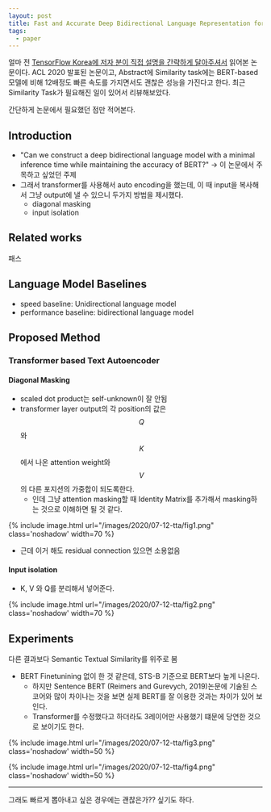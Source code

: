 ```yaml
---
layout: post
title: Fast and Accurate Deep Bidirectional Language Representation for Unsupervised Learning 리뷰
tags:
  - paper
---
```


얼마 전 [TensorFlow Korea에 저자 분이 직접 설명을 간략하게 달아주셔서](https://www.facebook.com/groups/TensorFlowKR/permalink/1239207109753678/) 읽어본 논문이다. ACL 2020 발표된 논문이고, Abstract에 Similarity task에는 BERT-based 모델에 비해 12배정도 빠른 속도를 가지면서도 괜찮은 성능을 가진다고 한다. 최근 Similarity Task가 필요해진 일이 있어서 리뷰해보았다.

간단하게 논문에서 필요했던 점만 적어본다.

## Introduction

* "Can we construct a deep bidirectional language model with a minimal inference time while maintaining the accuracy of BERT?" -> 이 논문에서 주목하고 싶었던 주제
* 그래서 transformer를 사용해서 auto encoding을 했는데, 이 때 input을 복사해서 그냥 output에 낼 수 있으니 두가지 방법을 제시했다.
  * diagonal masking
  * input isolation

## Related works

패스

## Language Model Baselines

* speed baseline: Unidirectional language model
* performance baseline: bidirectional language model

## Proposed Method

### Transformer based Text Autoencoder

#### Diagonal Masking

* scaled dot product는 self-unknown이 잘 안됨
* transformer layer output의 각 position의 값은 $$Q$$와 $$K$$에서 나온 attention weight와 $$V$$의 다른 포지션의 가중합이 되도록한다.
  * 인데 그냥 attention masking할 때 Identity Matrix를 추가해서 masking하는 것으로 이해하면 될 것 같다.

{% include image.html url="/images/2020/07-12-tta/fig1.png" class='noshadow' width=70 %}

* 근데 이거 해도 residual connection 있으면 소용없음

#### Input isolation

* K, V 와 Q를 분리해서 넣어준다.

{% include image.html url="/images/2020/07-12-tta/fig2.png" class='noshadow' width=70  %}

## Experiments

다른 결과보다 Semantic Textual Similarity를 위주로 봄

* BERT Finetunining 없이 한 것 같은데, STS-B 기준으로 BERT보다 높게 나온다.
  * 하지만 Sentence BERT (Reimers and Gurevych, 2019)논문에 기술된 스코어와 많이 차이나는 것을 보면 실제 BERT를 잘 이용한 것과는 차이가 있어 보인다.
  * Transformer를 수정했다고 하더라도 3레이어만 사용했기 떄문에 당연한 것으로 보이기도 한다.

{% include image.html url="/images/2020/07-12-tta/fig3.png" class='noshadow' width=50 %}

{% include image.html url="/images/2020/07-12-tta/fig4.png" class='noshadow' width=50 %}

---

그래도 빠르게 뽑아내고 싶은 경우에는 괜찮은가?? 싶기도 하다.
